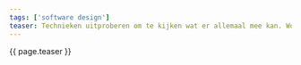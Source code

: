 ```yaml
---
tags: ['software design']
teaser: Technieken uitproberen om te kijken wat er allemaal mee kan. Wordt vaak verward met "cracking", het (illegaal) kraken van systemen om er misbruik van te maken.
---
```

{{ page.teaser }}